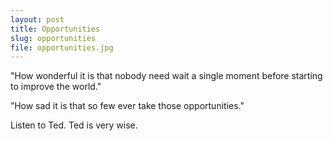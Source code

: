 ```yaml
---
layout: post
title: Opportunities
slug: opportunities
file: opportunities.jpg
---
```


<p>&quot;How wonderful it is that nobody need wait a single moment before starting to improve the world.&quot;</p>

<p>”How sad it is that so few ever take those opportunities.&quot;</p>

<p>Listen to Ted.
Ted is very wise.</p>